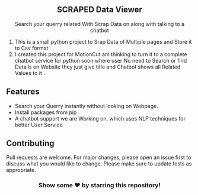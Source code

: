 <h2 align="center">SCRAPED Data Viewer</h1>
<p align="center">Search your querry related With Scrap Data on along with talking to a chatbot</p>
 <ol>
<li>This is a small python project to Srap Data of Multiple pages and Store it to Csv format </li> <li>I created this project for MotionCut  am thinking to turn it to a complete chatbot service for python soon where user No need to Search or find Details on Website they just give title and Chatbot shows all Related Values to it .</li></ol>
 </p>
 
 <h2>Features</h2>
<ul>
    <li>Search your Querry instantly without looking on Webpage.</li>
    <li>Install packages from pip</li>
    <li>A chatbot support we are Working on, which uses NLP techniques for better User Service</li>
</ul>


## Contributing
Pull requests are welcome. For major changes, please open an issue first to discuss what you would like to change. Please make sure to update tests as appropriate.

<div align="center">
  
### Show some ❤️ by starring this repository!
  
</div>
